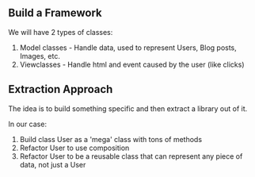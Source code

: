 ## Build a Framework

We will have 2 types of classes:

1. Model classes - Handle data, used to represent Users, Blog posts, Images, etc.
2. Viewclasses - Handle html and event caused by the user (like clicks)

## Extraction Approach

The idea is to build something specific and then extract a library out of it.

In our case:

1. Build class User as a 'mega' class with tons of methods
2. Refactor User to use composition
3. Refactor User to be a reusable class that can represent any piece of data, not just a User
